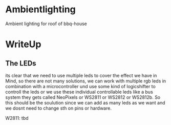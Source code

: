 # Ambientlighting
Ambient lighting for roof of bbq-house



# WriteUp

## The LEDs
its clear that we need to use multiple leds to cover the effect we have in Mind, so there are not many solutions, we can work with multiple rgb leds in combination with a microcontroller und use some kind of logicshifter to controll the leds or we use these individual controllable leds like a bus system they gets called NeoPixels or WS2811 or WS2812 or WS2812b. So this should be the soulution since we can add as many leds as we want and we dosnt need to change sth on pins or hardware.

W2811: tbd
